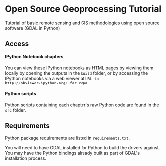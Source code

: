 Open Source Geoprocessing Tutorial
=================

Tutorial of basic remote sensing and GIS methodologies using open source software (GDAL in Python)

## Access
#### IPython Notebook chapters
You can view these IPython notebooks as HTML pages by viewing them locally by opening the outputs in the `build` folder, or by accessing the IPython notebooks via a web viewer at `URL to http://nbviewer.ipython.org/ for repo`

#### Python scripts
Python scripts containing each chapter's raw Python code are found in the `src` folder.


## Requirements

Python package requirements are listed in `requirements.txt`.

You will need to have GDAL installed for Python to build the drivers against. You may have the Python bindings already built as part of GDAL's installation process.
